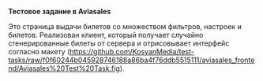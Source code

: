 **Тестовое задание в Aviasales**

Это страница выдачи билетов со множеством фильтров, настроек и билетов.
Реализован клиент, который получает случайно сгенерированные билеты от сервера и отрисовывает интерфейс согласно макету (https://github.com/KosyanMedia/test-tasks/raw/f0f60244b045928746188a86ba4f76ddb5515111/aviasales_frontend/Aviasales%20Test%20Task.fig). 
